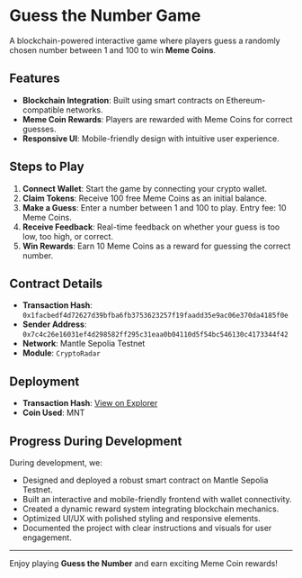# Guess the Number Game

A blockchain-powered interactive game where players guess a randomly chosen number between 1 and 100 to win **Meme Coins**.

## Features

- **Blockchain Integration**: Built using smart contracts on Ethereum-compatible networks.
- **Meme Coin Rewards**: Players are rewarded with Meme Coins for correct guesses.
- **Responsive UI**: Mobile-friendly design with intuitive user experience.

## Steps to Play

1. **Connect Wallet**: Start the game by connecting your crypto wallet.
2. **Claim Tokens**: Receive 100 free Meme Coins as an initial balance.
3. **Make a Guess**: Enter a number between 1 and 100 to play. Entry fee: 10 Meme Coins.
4. **Receive Feedback**: Real-time feedback on whether your guess is too low, too high, or correct.
5. **Win Rewards**: Earn 10 Meme Coins as a reward for guessing the correct number.

## Contract Details

- **Transaction Hash**: `0x1facbedf4d72627d39bfba6fb3753623257f19faadd35e9ac06e370da4185f0e`
- **Sender Address**: `0x7c4c26e16031ef4d298582ff295c31eaa0b04110d5f54bc546130c4173344f42`
- **Network**: Mantle Sepolia Testnet
- **Module**: `CryptoRadar`

## Deployment

- **Transaction Hash**: [View on Explorer](https://explorer.aptoslabs.com/txn/0x1facbedf4d72627d39bfba6fb3753623257f19faadd35e9ac06e370da4185f0e/userTxnOverview?network=devnet)
- **Coin Used**: MNT

## Progress During Development

During development, we:

- Designed and deployed a robust smart contract on Mantle Sepolia Testnet.
- Built an interactive and mobile-friendly frontend with wallet connectivity.
- Created a dynamic reward system integrating blockchain mechanics.
- Optimized UI/UX with polished styling and responsive elements.
- Documented the project with clear instructions and visuals for user engagement.

---

Enjoy playing **Guess the Number** and earn exciting Meme Coin rewards!

